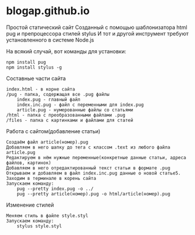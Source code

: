 # blogap.github.io
Простой статический сайт
Созданный с помощью шаблонизатора html pug и препроцессора стилей stylus И тот и другой инструмент требуют установленного в системе Node.js

На всякий случай, вот команды для установки:

    npm install pug
    npm install stylus -g

Составные части сайта

    index.html - в корне сайта
    /pug - папка, содержащая все .pug файлы
        index.pug - главный файл
        index.inc.pug - файл с переменными для index.pug
        article.pug - нумерованные файлы со статьями
    /html - папка с преобразованными файлами .pug
    /files - папка с картинками и файлами для статей

Работа с сайтом(добавление статьи)

    Создаём файл article(номер).pug
    Добавляем в него шапку до тега с классом .text из любого файла article.pug
    Редактируем в нём нужные переменные(конкретные данные статьи, адреса файлов, картинок)
    Добавляем в него отредактированный текст статьи в формате .pug
    Открываем и добавляем в файл index.inc.pug данные о новой статье5.
    Заходим в терминале в корень сайта
    Запускаем команду:
        pug --pretty index.pug -o ../
        pug --pretty article(номер).pug -o html/article(номер).pug

Изменение стилей

    Меняем стиль в файле style.styl
    Запускаем команду:
        stylus style.styl
